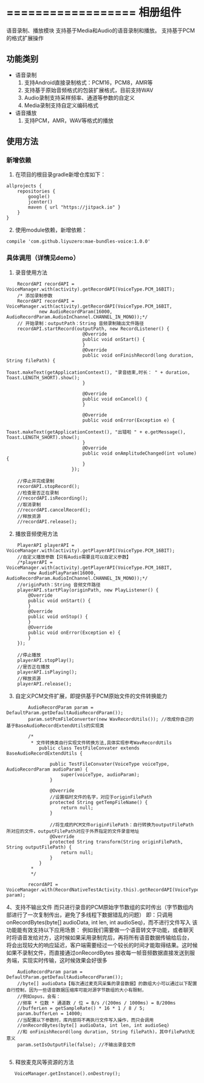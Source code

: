 ==================
相册组件
====
语音录制、播放模块
支持基于Media和Audio的语音录制和播放。
支持基于PCM的格式扩展操作

## 功能类别
- 语音录制
    1. 支持Android直接录制格式：PCM16，PCM8，AMR等
    2. 支持基于原始音频格式的包装扩展格式，目前支持WAV
    3. Audio录制支持采样频率、通道等参数的自定义
    4. Media录制支持自定义编码格式
- 语音播放
    1. 支持PCM，AMR，WAV等格式的播放

## 使用方法
### 新增依赖
1. 在项目的根目录gradle新增仓库如下：

```
allprojects {
    repositories {
        google()
        jcenter()
        maven { url "https://jitpack.io" }
    }
}
```

2. 使用module依赖，新增依赖：

```
compile 'com.github.liyuzero:mae-bundles-voice:1.0.0'
```

### 具体调用（详情见demo）
1. 录音使用方法

```
    RecordAPI recordAPI = VoiceManager.with(activity).getRecordAPI(VoiceType.PCM_16BIT);
    /* 添加录制参数
    RecordAPI recordAPI = VoiceManager.with(activity).getRecordAPI(VoiceType.PCM_16BIT,
            new AudioRecordParam(16000, AudioRecordParam.AudioInChannel.CHANNEL_IN_MONO));*/
    // 开始录制：outputPath：String 音频录制输出文件路径
    recordAPI.startRecord(outputPath, new RecordListener() {
    						@Override
    						public void onStart() {
    						}
    						@Override
    						public void onFinishRecord(long duration, String filePath) {
    							Toast.makeText(getApplicationContext(), "录音结束,时长： " + duration, Toast.LENGTH_SHORT).show();
    						}

    						@Override
    						public void onCancel() {
    						}

    						@Override
    						public void onError(Exception e) {
    							Toast.makeText(getApplicationContext(), "出错啦 " + e.getMessage(), Toast.LENGTH_SHORT).show();
    						}
    						@Override
    						public void onAmplitudeChanged(int volume) {
    						}
    					});

    //停止并完成录制
    recordAPI.stopRecord();
    //检查是否正在录制
    //recordAPI.isRecording();
    //取消录制
    //recordAPI.cancelRecord();
    //释放资源
    //recordAPI.release();

```

2. 播放音频使用方法

```
	PlayerAPI playerAPI = VoiceManager.with(activity).getPlayerAPI(VoiceType.PCM_16BIT);
	//自定义播放参数【只有Audio需要且可以自定义参数】
	/*playerAPI = VoiceManager.with(activity).getPlayerAPI(VoiceType.PCM_16BIT,
	    new AudioPlayParam(16000, AudioRecordParam.AudioInChannel.CHANNEL_IN_MONO));*/
	//originPath：String 音频文件路径
	playerAPI.startPlay(originPath, new PlayListener() {
		@Override
		public void onStart() {
		}
		@Override
		public void onStop() {
		}
		@Override
		public void onError(Exception e) {
		}
	});

	//停止播放
	playerAPI.stopPlay();
	//是否正在播放
    playerAPI.isPlaying();
    //释放资源
    playerAPI.release();
```

3. 自定义PCM文件扩展，即提供基于PCM原始文件的文件转换能力
```
        AudioRecordParam param = DefaultParam.getDefaultAudioRecordParam());
        param.setPcmFileConverter(new WavRecordUtils()); //改成你自己的基于BaseAudioRecordExtendUtils的实现类
        
        /*
         * 文件转换类自行实现文件转换方法,具体实现参考WavRecordUtils
            public class TestFileConvater extends BaseAudioRecordExtendUtils {
                
                public TestFileConvater(VoiceType voiceType, AudioRecordParam audioParam) {
                    super(voiceType, audioParam);
                }
            
                @Override
                //设置临时文件的名字，对应于originFilePath
                protected String getTempFileName() {
                    return null;
                }
            
                //将生成的PCM文件originFilePath：自行转换为outputFilePath所对应的文件，outputFilePath对应于外界指定的文件录音地址
                @Override
                protected String transform(String originFilePath, String outputFilePath) {
                    return null;
                }
            }
         *
         */
        
        recordAPI = VoiceManager.with(RecordNativeTestActivity.this).getRecordAPI(VoiceType.WAV, param);

```

4、支持不输出文件
    而只进行录音的PCM原始字节数组的实时传出（字节数组内部进行了一次复制传出，避免了多线程下数据错乱的问题）
    即：只调用 onRecordBytes(byte[] audioData, int len, int audioSeq)，而不进行文件写入
    该功能能有效支持以下应用场景：
    例如我们需要做一个语音转文字功能，或者聊天时将语音发给对方，这时候如果采用录制完后，再将所有语音数据传输给后台，
    将会出现较大的响应延迟，客户端需要经过一个较长的时间才能取得结果。这时候如果不录制文件，而直接通过onRecordBytes
    接收每一帧音频数据直接发送到服务端，实现实时传输，这时候效果会好很多
```
    AudioRecordParam param = DefaultParam.getDefaultAudioRecordParam());
    //byte[] audioData【每次通过麦克风采集的录音数据】的数组大小可以通过以下配置自行控制，因为一些语音数据压缩库可能对源字节数组的大小有限制，
    //例如opus，会有：
    //频率 * 位数 * 通道数 / 位 = B/s /(200ms / 1000ms) = B/200ms
    //bufferLen = getSampleRate() * 16 * 1 / 8 / 5;
    param.bufferLen = 14000;
    //当配置以下参数时，库内部将不再执行文件写入操作，而只会调用
    //onRecordBytes(byte[] audioData, int len, int audioSeq) 
    //和 onFinishRecord(long duration, String filePath)，其中filePath无意义
    param.setIsOutputFile(false); //不输出录音文件
    
```

5. 释放麦克风等资源的方法

```
   VoiceManager.getInstance().onDestroy();
```